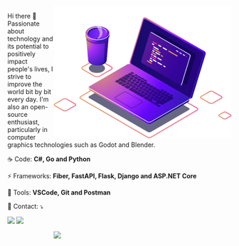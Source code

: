<img src="https://github.com/viniciusmorgado/viniciusmorgado/blob/master/Assets/computer-illustration.png" min-width="400px" max-width="400px" width="400px" align="right" alt="Computador iuriCode">
<p align="left"> 
  Hi there 👋
Passionate about technology and its potential to positively impact people's lives, I strive to improve the world bit by bit every day. I'm also an open-source enthusiast, particularly in computer graphics technologies such as Godot and Blender.
</p>
<p align="left">
  ☕ Code: <strong>C#, Go and Python</strong>
</p>
<p align="left">
  ⚡ Frameworks: <strong>Fiber, FastAPI, Flask, Django and ASP.NET Core</strong>
</p>
<p align="left">
  💼 Tools: <strong>VSCode, Git and Postman</strong>
</p>
<p align="left">
  💌 Contact: ⤵️
</p>
<p align="left">
  <a href="mailto:contato.viniciusdonatto@gmail.com" alt="Gmail">
  <img src="https://img.shields.io/badge/-Gmail-FF0000?style=flat-square&labelColor=FF0000&logo=gmail&logoColor=white&link=contato.viniciusdonatto@gmail.com" /></a>
  <a href="https://www.linkedin.com/in/viniciusdonatto/" alt="Linkedin">
  <img src="https://img.shields.io/badge/-Linkedin-0e76a8?style=flat-square&logo=Linkedin&logoColor=white&link=https://www.linkedin.com/in/viniciusmorgado/" /></a>
</p>
<img src="https://github-readme-stats.vercel.app/api/top-langs/?username=viniciusmorgado&layout=compact"  min-width="400px" max-width="400px" width="400px" align="right" />
